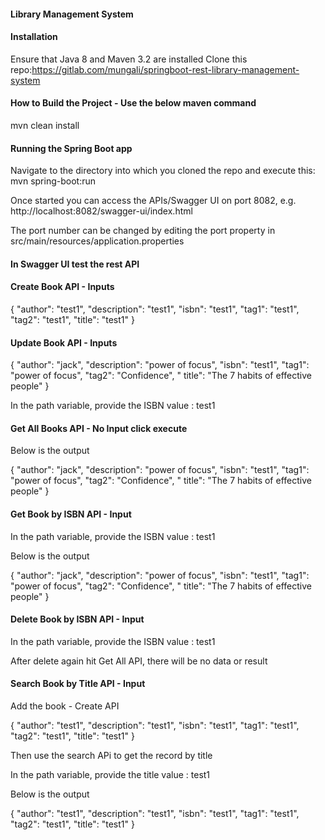 #### Library Management System

#### Installation

Ensure that Java 8 and Maven 3.2 are installed Clone this
repo:https://gitlab.com/mungali/springboot-rest-library-management-system

#### How to Build the Project - Use the below maven command

mvn clean install

#### Running the Spring Boot app

Navigate to the directory into which you cloned the repo and execute this: mvn spring-boot:run

Once started you can access the APIs/Swagger UI on port 8082, e.g. http://localhost:8082/swagger-ui/index.html

The port number can be changed by editing the port property in src/main/resources/application.properties

#### In Swagger UI test the rest API

#### Create Book API - Inputs

{ "author": "test1", "description": "test1", "isbn": "test1", "tag1": "test1", "tag2": "test1", "title": "test1" }

#### Update Book API - Inputs

{ "author": "jack", "description": "power of focus", "isbn": "test1", "tag1": "power of focus", "tag2": "Confidence", "
title": "The 7 habits of effective people" }

In the path variable, provide the ISBN value : test1

#### Get All Books API - No Input click execute

Below is the output

{ "author": "jack", "description": "power of focus", "isbn": "test1", "tag1": "power of focus", "tag2": "Confidence", "
title": "The 7 habits of effective people" }

#### Get Book by ISBN API - Input

In the path variable, provide the ISBN value : test1

Below is the output

{ "author": "jack", "description": "power of focus", "isbn": "test1", "tag1": "power of focus", "tag2": "Confidence", "
title": "The 7 habits of effective people" }

#### Delete Book by ISBN API - Input

In the path variable, provide the ISBN value : test1

After delete again hit Get All API, there will be no data or result

#### Search Book by Title API - Input

Add the book - Create API

{ "author": "test1", "description": "test1", "isbn": "test1", "tag1": "test1", "tag2": "test1", "title": "test1" }

Then use the search APi to get the record by title

In the path variable, provide the title value : test1

Below is the output

{ "author": "test1", "description": "test1", "isbn": "test1", "tag1": "test1", "tag2": "test1", "title": "test1" }
